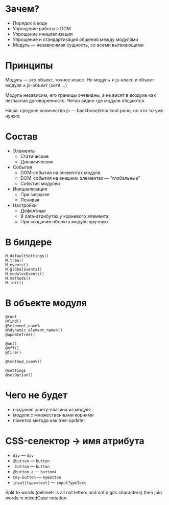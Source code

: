 # Зачем?

- Порядок в коде
- Упрощение работы с DOM
- Упрощение инициализации
- Упрощение и стандартизация общения между модулями
- Модуль — независимая сущность, со всеми вытекающими

# Принципы

Модуль — это объект, точнее класс. Но модуль ≠ js-класс и объект модуля ≠ js-объект (хотя ...)

Модуль независим, его границы очевидны, а не висят в воздухе как негласная договоренность.
Четко видно где модули общаются.

Ниша: среднее количество js — backbone/knockout рано, но что-то уже нужно.

# Состав
  
- Элементы
  - Статические
  - Динамические
- События
  - DOM-события на элементах модуля
  - DOM-события на внешних элементах — "глобальные"
  - События модулей
- Инициализация
  - При загрузке
  - Ленивая
- Настройки
  - Дефолтные
  - В data-атрибутах у корневого элемента
  - При создании объекта модуля вручную

# В билдере

    M.defaultSettings()
    M.tree()
    M.events()
    M.globalEvents()
    M.modulesEvents()
    M.methods()
    M.init()

# В объекте модуля

    @root
    @find()
    @%element_name%
    @%dynamic_element_name%()
    @updateTree()

    @on()
    @off()
    @fire()

    @%method_name%()

    @settings
    @setOption()

# Чего не будет

- создания jquery-плагина из модуля
- модули с множественными корнями
- пометка метода как tree-updater

# CSS-селектор → имя атрибута

- `div` — `div`  
- `@button` — `button`
- `.button` — `button`
- `@button a` — `buttonA`
- `@my-button` — `myButton`
- `input[type=text]` — `inputTypeText`

Split to words (delimetr is all not letters and not digits characters) then join words in mixedCase notation.

